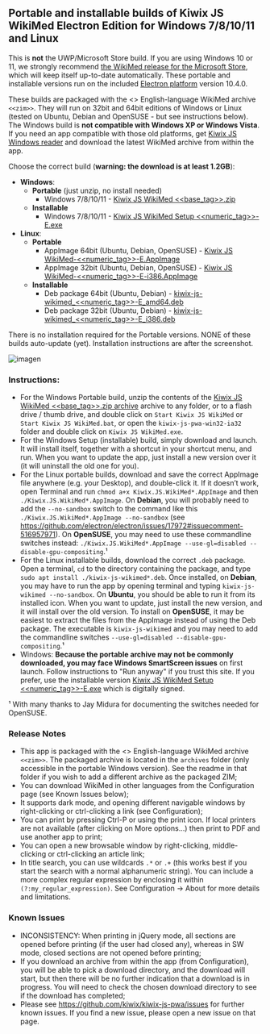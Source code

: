 ## Portable and installable builds of Kiwix JS WikiMed Electron Edition for Windows 7/8/10/11 and Linux

This is **not** the UWP/Microsoft Store build. If you are using Windows 10 or 11, we strongly recommend [the WikiMed release for the Microsoft Store](https://kiwix.github.io/kiwix-js-pwa/wikimed-uwp.html), which will keep itself up-to-date automatically. These portable and installable versions run on the included [Electron platform](https://www.electronjs.org/) version 10.4.0. 

These builds are packaged with the <<date>> English-language WikiMed archive `<<zim>>`. They will run on 32bit and 64bit editions of Windows or Linux (tested on Ubuntu, Debian and OpenSUSE - but see instructions below). The Windows build is **not compatible with Windows XP or Windows Vista**. If you need an app compatible with those old platforms, get [Kiwix JS Windows reader](https://kiwix.github.io/kiwix-js-pwa/kiwix-js-nwjs.html) and download the latest WikiMed archive from within the app.

Choose the correct build (**warning: the download is at least 1.2GB**):

* **Windows**:
  - **Portable** (just unzip, no install needed)
    + Windows 7/8/10/11 - [Kiwix JS WikiMed <<base_tag>>.zip](https://github.com/kiwix/kiwix-js-pwa/releases/download/v<<base_tag>>-WikiMed/Kiwix.JS.WikiMed.<<base_tag>>.zip)
  - **Installable**
    + Windows 7/8/10/11 - [Kiwix JS WikiMed Setup <<numeric_tag>>-E.exe](https://github.com/kiwix/kiwix-js-pwa/releases/download/v<<base_tag>>-WikiMed/Kiwix.JS.WikiMed.Setup.<<numeric_tag>>-E.exe)
* **Linux**:
  - **Portable**
    + AppImage 64bit (Ubuntu, Debian, OpenSUSE) - [Kiwix JS WikiMed-<<numeric_tag>>-E.AppImage](https://github.com/kiwix/kiwix-js-pwa/releases/download/v<<base_tag>>-WikiMed/Kiwix.JS.WikiMed-<<numeric_tag>>-E.AppImage)
    + AppImage 32bit (Ubuntu, Debian, OpenSUSE) - [Kiwix JS WikiMed-<<numeric_tag>>-E-i386.AppImage](https://github.com/kiwix/kiwix-js-pwa/releases/download/v<<base_tag>>-WikiMed/Kiwix.JS.WikiMed-<<numeric_tag>>-E-i386.AppImage)
  - **Installable**
    + Deb package 64bit (Ubuntu, Debian) - [kiwix-js-wikimed_<<numeric_tag>>-E_amd64.deb](https://github.com/kiwix/kiwix-js-pwa/releases/download/v<<base_tag>>-WikiMed/kiwix-js-wikimed_<<numeric_tag>>-E_amd64.deb)
    + Deb package 32bit (Ubuntu, Debian) - [kiwix-js-wikimed_<<numeric_tag>>-E_i386.deb](https://github.com/kiwix/kiwix-js-pwa/releases/download/v<<base_tag>>-WikiMed/kiwix-js-wikimed_<<numeric_tag>>-E_i386.deb)

There is no installation required for the Portable versions. NONE of these builds auto-update (yet). Installation instructions are after the screenshot.

![imagen](https://user-images.githubusercontent.com/4304337/118011859-5df0a000-b348-11eb-911c-4bb70acd6f2a.png)

### Instructions:

* For the Windows Portable build, unzip the contents of the [Kiwix JS WikiMed <<base_tag>>.zip archive](https://github.com/kiwix/kiwix-js-pwa/releases/download/v<<base_tag>>-WikiMed/Kiwix.JS.WikiMed.<<base_tag>>.zip) archive to any folder, or to a flash drive / thumb drive, and double click on `Start Kiwix JS WikiMed` or `Start Kiwix JS WikiMed.bat`, or open the `kiwix-js-pwa-win32-ia32` folder and double click on `Kiwix JS WikiMed.exe`.
* For the Windows Setup (installable) build, simply download and launch. It will install itself, together with a shortcut in your shortcut menu, and run. When you want to update the app, just install a new version over it (it will uninstall the old one for you).
* For the Linux portable builds, download and save the correct AppImage file anywhere (e.g. your Desktop), and double-click it. If it doesn’t work, open Terminal and run `chmod a+x Kiwix.JS.WikiMed*.AppImage` and then `./Kiwix.JS.WikiMed*.AppImage`. On **Debian**, you will probably need to add the `--no-sandbox` switch to the command like this `./Kiwix.JS.WikiMed*.AppImage --no-sandbox` (see https://github.com/electron/electron/issues/17972#issuecomment-516957971). On **OpenSUSE**, you may need to use these commandline switches instead: `./Kiwix.JS.WikiMed*.AppImage --use-gl=disabled --disable-gpu-compositing`.¹
* For the Linux installable builds, download the correct `.deb` package. Open a terminal, `cd` to the directory containing the package, and type `sudo apt install ./kiwix-js-wikimed*.deb`. Once installed, on **Debian**, you may have to run the app by opening terminal and typing `kiwix-js-wikimed --no-sandbox`. On **Ubuntu**, you should be able to run it from its installed icon. When you want to update, just install the new version, and it will install over the old version. To install on **OpenSUSE**, it may be easiest to extract the files from the AppImage instead of using the Deb package. The executable is `kiwix-js-wikimed` and you may need to add the commandline switches `--use-gl=disabled --disable-gpu-compositing`.¹
* Windows: **Because the portable archive may not be commonly downloaded, you may face Windows SmartScreen issues** on first launch. Follow instructions to "Run anyway" if you trust this site. If you prefer, use the installable version [Kiwix JS WikiMed Setup <<numeric_tag>>-E.exe](https://github.com/kiwix/kiwix-js-pwa/releases/download/v<<base_tag>>-WikiMed/Kiwix.JS.WikiMed.Setup.<<numeric_tag>>-E.exe) which is digitally signed.

¹ With many thanks to Jay Midura for documenting the switches needed for OpenSUSE.

### Release Notes

* This app is packaged with the <<date>> English-language WikiMed archive `<<zim>>`. The packaged archive is located in the `archives` folder (only accessible in the portable Windows version). See the readme in that folder if you wish to add a different archive as the packaged ZIM;
* You can download WikiMed in other languages from the Configuration page (see Known Issues below);
* It supports dark mode, and opening different navigable windows by right-clicking or ctrl-clicking a link (see Configuration);
* You can print by pressing Ctrl-P or using the print icon. If local printers are not available (after clicking on More options...) then print to PDF and use another app to print;
* You can open a new browsable window by right-clicking, middle-clicking or ctrl-clicking an article link;
* In title search, you can use wildcards `.*` or `.+` (this works best if you start the search with a normal alphanumeric string). You can include a more complex regular expression by enclosing it within `(?:my_regular_expression)`. See Configuration -> About for more details and limitations.

### Known Issues

* INCONSISTENCY: When printing in jQuery mode, all sections are opened before printing (if the user had closed any), whereas in SW mode, closed sections are not opened before printing;
* If you download an archive from within the app (from Configuration), you will be able to pick a download directory, and the download will start, but then there will be no further indication that a download is in progress. You will need to check the chosen download directory to see if the download has completed;
* Please see https://github.com/kiwix/kiwix-js-pwa/issues for further known issues. If you find a new issue, please open a new issue on that page.
